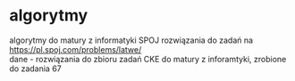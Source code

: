 # algorytmy
algorytmy do matury z informatyki
SPOJ rozwiązania do zadań na https://pl.spoj.com/problems/latwe/    <br>
dane - rozwiązania do zbioru zadań CKE do matury z inforamtyki, zrobione do zadania 67
